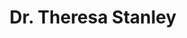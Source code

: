 ---
title: Dr. Theresa Stanley
redirect_from:
  - /people/theresa-stanley
other_names: 
  - Theresa Stanley
layout: people
featured_image: 
featured_image_attr: 
featured_image_alt: 
featured_image_caption: 
details:
  Website: 
  Facebook:
  Twitter: 
  Instagram: 
  LinkedIn: 
  IBDB: 
  IMDb: 
---